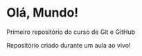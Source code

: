 # Olá, Mundo!
 Primeiro repositório do curso de Git e GitHub

Repositório criado durante um aula ao vivo!